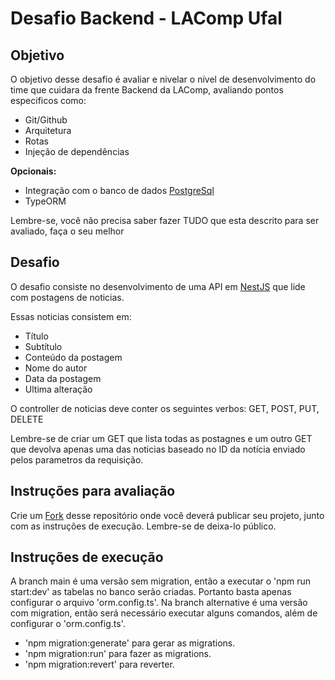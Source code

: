 # Desafio Backend - LAComp Ufal

## Objetivo

O objetivo desse desafio é avaliar e nivelar o nível de desenvolvimento do time que cuidara da frente Backend da LAComp, avaliando pontos especificos como:

- Git/Github
- Arquitetura
- Rotas
- Injeção de dependências

<b>Opcionais:</b>

- Integração com o banco de dados [PostgreSql](https://www.postgresql.org/)
- TypeORM

Lembre-se, você não precisa saber fazer TUDO que esta descrito para ser avaliado, faça o seu melhor

## Desafio

O desafio consiste no desenvolvimento de uma API em [NestJS](https://nestjs.com/) que lide com postagens de noticias.

Essas noticias consistem em:

- Título
- Subtítulo
- Conteúdo da postagem 
- Nome do autor
- Data da postagem
- Ultima alteração

O controller de noticias deve conter os seguintes verbos: GET, POST, PUT, DELETE

Lembre-se de criar um GET que lista todas as postagnes e um outro GET que devolva apenas uma das noticias baseado no ID da notícia enviado pelos parametros da requisição.

## Instruções para avaliação

Crie um [Fork](https://docs.github.com/pt/get-started/quickstart/fork-a-repo) desse repositório onde você deverá publicar seu projeto, junto com as instruções de execução. Lembre-se de deixa-lo público.

## Instruções de execução
 
 A branch main é uma versão sem migration, então a executar o 'npm run start:dev' as tabelas no banco serão criadas. Portanto basta apenas configurar o arquivo 'orm.config.ts'.
 Na branch alternative é uma versão com migration, então será necessário executar alguns comandos, além de configurar o 'orm.config.ts'.
  - 'npm migration:generate' para gerar as migrations.
  - 'npm migration:run' para fazer as migrations.
  - 'npm migration:revert' para reverter.
